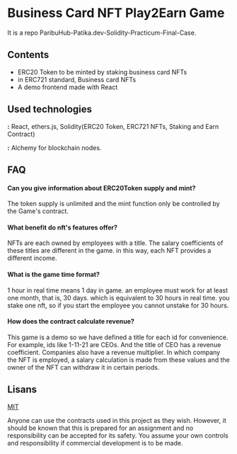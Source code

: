 
# Business Card NFT Play2Earn Game

It is a repo ParibuHub-Patika.dev-Solidity-Practicum-Final-Case.


## Contents

- ERC20 Token to be minted by staking business card NFTs
- in ERC721 standard, Business card NFTs 
- A demo frontend made with React

  
## Used technologies

**:** React, ethers.js, Solidity(ERC20 Token, ERC721 NFTs, Staking and Earn Contract)

**:** Alchemy for blockchain nodes.
## FAQ

#### Can you give information about ERC20Token supply and mint?

The token supply is unlimited and the mint function only be controlled by the Game's contract.

#### What benefit do nft's features offer?

NFTs are each owned by employees with a title. The salary coefficients of these titles are different in the game. in this way, each NFT provides a different income.

#### What is the game time format?

1 hour in real time means 1 day in game. an employee must work for at least one month, that is, 30 days. which is equivalent to 30 hours in real time. you stake one nft, so if you start the employee you cannot unstake for 30 hours.
  
#### How does the contract calculate revenue?

This game is a demo so we have defined a title for each id for convenience. For example, ids like 1-11-21 are CEOs. And the title of CEO has a revenue coefficient. Companies also have a revenue multiplier. In which company the NFT is employed, a salary calculation is made from these values ​​and the owner of the NFT can withdraw it in certain periods.
## Lisans

[MIT](https://choosealicense.com/licenses/mit/)

  Anyone can use the contracts used in this project as they wish. However, it should be known that this is prepared for an assignment and no responsibility can be accepted for its safety. You assume your own controls and responsibility if commercial development is to be made.